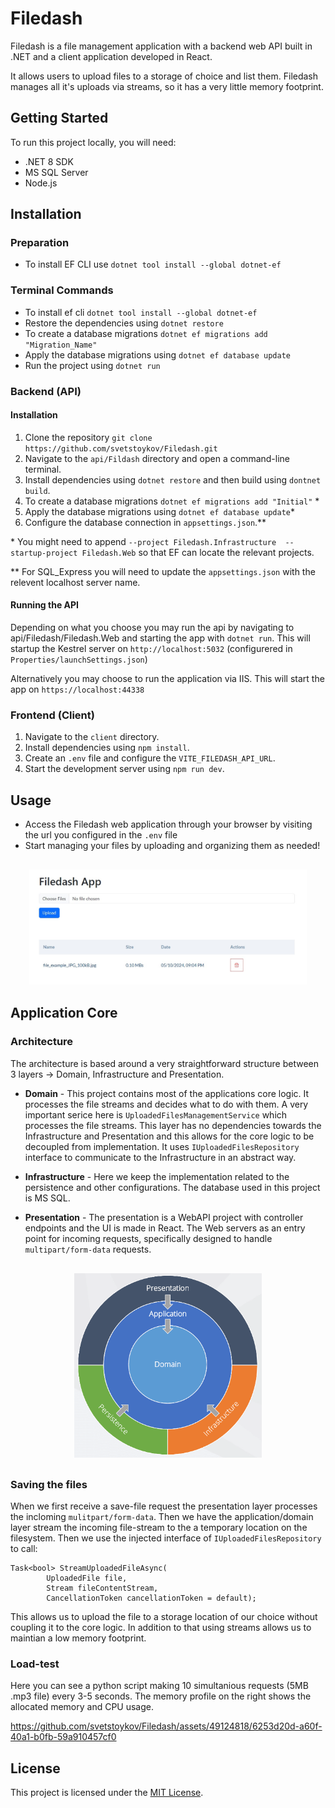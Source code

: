 # Filedash
Filedash is a file management application with a backend web API built in .NET and a client application developed in React.

It allows users to upload files to a storage of choice and list them. Filedash manages all it's uploads via streams, so it has a very little memory footprint.

## Getting Started

To run this project locally, you will need:

-   .NET 8 SDK
-   MS SQL Server
-   Node.js

## Installation

### Preparation

-   To install EF CLI use `dotnet tool install --global dotnet-ef`

### Terminal Commands

-   To install ef cli `dotnet tool install --global dotnet-ef`
-   Restore the dependencies using `dotnet restore`
-   To create a database migrations `dotnet ef migrations add "Migration_Name"`
-   Apply the database migrations using `dotnet ef database update`
-   Run the project using `dotnet run`

### Backend (API)

#### Installation

1. Clone the repository `git clone https://github.com/svetstoykov/Filedash.git`
2. Navigate to the `api/Fildash` directory and open a command-line terminal.
3. Install dependencies using `dotnet restore` and then build using `dontnet build`.
4. To create a database migrations `dotnet ef migrations add "Initial"` \*
5. Apply the database migrations using `dotnet ef database update`\*
6. Configure the database connection in `appsettings.json`.\*\*

\* You might need to append `--project Filedash.Infrastructure  --startup-project Filedash.Web` so that EF can locate the relevant projects.

\*\* For SQL_Express you will need to update the `appsettings.json` with the relevent localhost server name.

#### Running the API

Depending on what you choose you may run the api by navigating to api/Filedash/Filedash.Web and starting the app with `dotnet run`. This will startup the Kestrel server on `http://localhost:5032` (configurered in `Properties/launchSettings.json`)

Alternatively you may choose to run the application via IIS. This will start the app on `https://localhost:44338`

### Frontend (Client)

1. Navigate to the `client` directory.
2. Install dependencies using `npm install`.
3. Create an `.env` file and configure the `VITE_FILEDASH_API_URL`.
4. Start the development server using `npm run dev`.

## Usage

-   Access the Filedash web application through your browser by visiting the url you configured in the `.env` file
-   Start managing your files by uploading and organizing them as needed!

<p align="center" style="margin:30px">
    <img src="docs/user_interface.jpg" alt="drawing" width="600"/>
</p>

## Application Core

### Architecture

The architecture is based around a very straightforward structure between 3 layers -> Domain, Infrastructure and Presentation.

- **Domain** - This project contains most of the applications core logic. It processes the file streams and decides what to do with them. A very important serice here is `UploadedFilesManagementService` which processes the file streams. This layer has no dependencies towards the Infrastructure and Presentation and this allows for the core logic to be decoupled from implementation. It uses `IUploadedFilesRepository` interface to communicate to the Infrastructure in an abstract way.

- **Infrastructure** - Here we keep the implementation related to the persistence and other configurations. The database used in this project is MS SQL.

- **Presentation** - The presentation is a WebAPI project with controller endpoints and the UI is made in React. The Web servers as an entry point for incoming requests, specifically designed to handle `multipart/form-data` requests.

<p align="center" style="margin:30px">
    <img src="docs/architecture.png" alt="drawing" width="300"/>
</p>

### Saving the files
When we first receive a save-file request the presentation layer processes the incloming `mulitpart/form-data`. Then we have the application/domain layer stream the incoming file-stream to the a temporary location on the filesystem. Then we use the injected interface of  `IUploadedFilesRepository` to call:

```
Task<bool> StreamUploadedFileAsync(
        UploadedFile file,
        Stream fileContentStream,
        CancellationToken cancellationToken = default);
```

This allows us to upload the file to a storage location of our choice without coupling it to the core logic. In addition to that using streams allows us to maintian a low memory footprint.

### Load-test

Here you can see a python script making 10 simultanious requests (5MB .mp3 file) every 3-5 seconds. The memory profile on the right shows the allocated memory and CPU usage.

https://github.com/svetstoykov/Filedash/assets/49124818/6253d20d-a60f-40a1-b0fb-59a910457cf0


## License

This project is licensed under the [MIT License](LICENSE).

